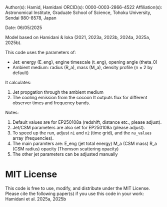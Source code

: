 Author(s): Hamid, Hamidani
ORCID(s): 0000-0003-2866-4522
Affiliation(s): Astronomical Institute, Graduate School of Science, Tohoku University, Sendai 980-8578, Japan

Date: 06/05/2025

Model based on Hamidani & Ioka (2021, 2023a, 2023b, 2024a, 2025a, 2025b).

This code uses the parameters of:
- Jet: energy (E_eng), engine timescale (t_eng), opening angle (theta_0)
- Ambient medium: radius (R_a), mass (M_a), density profile (n = 2 by default)

It calculates:
1. Jet propgation through the ambient medium
2. The cooling emission from the cocoon 
It outputs flux for different observer times and frequency bands.

Notes:
1. Default values are for EP250108a (redshift, distance etc., please adjust).
2. Jet/CSM parameters are also set for EP250108a (please adjust).
3. To speed up the run, adjust `n1` and `n2` (time grid), and the `nu_values` array (frequencies).
4. The main paramters are: 
E_eng (jet total energy)
M_a (CSM mass)
R_a (CSM radius)
opacity (Thomson scattering opacity)
5. The other jet parameters can be adjusted manually

# MIT License
This code is free to use, modify, and distribute under the MIT License.
Please cite the following paper(s) if you use this code in your work:
Hamidani et al. 2025a, 2025b
